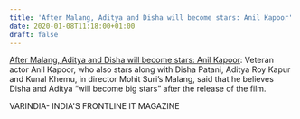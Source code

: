 ```yaml
---
title: 'After Malang, Aditya and Disha will become stars: Anil Kapoor'
date: 2020-01-08T11:18:00+01:00
draft: false
---
```


[After Malang, Aditya and Disha will become stars: Anil Kapoor](https://varindia.com/news/after-malang-aditya-and-disha-will-become-stars-anil-kapoor#.XhWsbq4lLTY.blogger): Veteran actor Anil Kapoor, who also stars along with Disha Patani, Aditya Roy Kapur and Kunal Khemu, in director Mohit Suri’s Malang, said that he believes Disha and Aditya “will become big stars” after the release of the film.  
  
VARINDIA- INDIA'S FRONTLINE IT MAGAZINE
